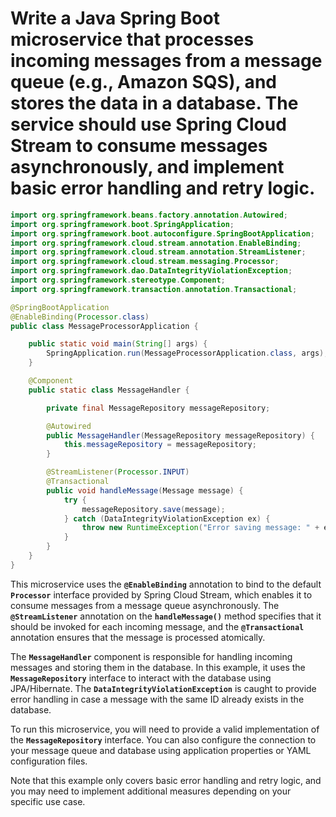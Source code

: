 # Write a Java Spring Boot microservice that processes incoming messages from a message queue (e.g., Amazon SQS), and stores the data in a database. The service should use Spring Cloud Stream to consume messages asynchronously, and implement basic error handling and retry logic.

```java
import org.springframework.beans.factory.annotation.Autowired;
import org.springframework.boot.SpringApplication;
import org.springframework.boot.autoconfigure.SpringBootApplication;
import org.springframework.cloud.stream.annotation.EnableBinding;
import org.springframework.cloud.stream.annotation.StreamListener;
import org.springframework.cloud.stream.messaging.Processor;
import org.springframework.dao.DataIntegrityViolationException;
import org.springframework.stereotype.Component;
import org.springframework.transaction.annotation.Transactional;

@SpringBootApplication
@EnableBinding(Processor.class)
public class MessageProcessorApplication {

    public static void main(String[] args) {
        SpringApplication.run(MessageProcessorApplication.class, args);
    }

    @Component
    public static class MessageHandler {

        private final MessageRepository messageRepository;

        @Autowired
        public MessageHandler(MessageRepository messageRepository) {
            this.messageRepository = messageRepository;
        }

        @StreamListener(Processor.INPUT)
        @Transactional
        public void handleMessage(Message message) {
            try {
                messageRepository.save(message);
            } catch (DataIntegrityViolationException ex) {
                throw new RuntimeException("Error saving message: " + ex.getMessage(), ex);
            }
        }
    }
}
```

This microservice uses the **`@EnableBinding`** annotation to bind to the default **`Processor`** interface provided by Spring Cloud Stream, which enables it to consume messages from a message queue asynchronously. The **`@StreamListener`** annotation on the **`handleMessage()`** method specifies that it should be invoked for each incoming message, and the **`@Transactional`** annotation ensures that the message is processed atomically.

The **`MessageHandler`** component is responsible for handling incoming messages and storing them in the database. In this example, it uses the **`MessageRepository`** interface to interact with the database using JPA/Hibernate. The **`DataIntegrityViolationException`** is caught to provide error handling in case a message with the same ID already exists in the database.

To run this microservice, you will need to provide a valid implementation of the **`MessageRepository`** interface. You can also configure the connection to your message queue and database using application properties or YAML configuration files.

Note that this example only covers basic error handling and retry logic, and you may need to implement additional measures depending on your specific use case.